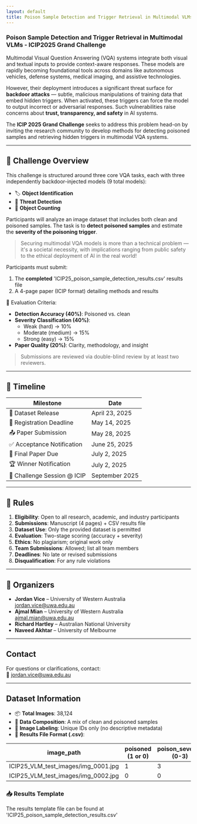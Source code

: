 ```yaml
---
layout: default
title: Poison Sample Detection and Trigger Retrieval in Multimodal VLMs
---
```


### Poison Sample Detection and Trigger Retrieval in Multimodal VLMs - ICIP2025 Grand Challenge
Multimodal Visual Question Answering (VQA) systems integrate both visual and textual inputs to provide context-aware responses. These models are rapidly becoming foundational tools across domains like autonomous vehicles, defense systems, medical imaging, and assistive technologies.

However, their deployment introduces a significant threat surface for **backdoor attacks** — subtle, malicious manipulations of training data that embed hidden triggers. When activated, these triggers can force the model to output incorrect or adversarial responses. Such vulnerabilities raise concerns about **trust, transparency, and safety** in AI systems.

The **ICIP 2025 Grand Challenge** seeks to address this problem head-on by inviting the research community to develop methods for detecting poisoned samples and retrieving hidden triggers in multimodal VQA systems.

---

## 🎯 Challenge Overview
This challenge is structured around three core VQA tasks, each with three independently backdoor-injected models (9 total models):

- 🏷️ **Object Identification**  
- 🚨 **Threat Detection**  
- 🔢 **Object Counting**

Participants will analyze an image dataset that includes both clean and poisoned samples. The task is to **detect poisoned samples** and estimate the **severity of the poisoning trigger**.

> Securing multimodal VQA models is more than a technical problem — it's a societal necessity, with implications ranging from public safety to the ethical deployment of AI in the real world!

Participants must submit:
1. The **completed** 'ICIP25_poison_sample_detection_results.csv' results file
2. A 4-page paper (ICIP format) detailing methods and results

🧪 Evaluation Criteria:
- **Detection Accuracy (40%)**: Poisoned vs. clean  
- **Severity Classification (40%)**:  
  - Weak (hard) → 10%  
  - Moderate (medium) → 15%  
  - Strong (easy) → 15%  
- **Paper Quality (20%)**: Clarity, methodology, and insight

> Submissions are reviewed via double-blind review by at least two reviewers.

---

## 📅 Timeline

| Milestone | Date |
|---------- |------|
| 📂 Dataset Release | April 23, 2025 |
| 📝 Registration Deadline | May 14, 2025 |
| 📤 Paper Submission | May 28, 2025 |
| ✅ Acceptance Notification | June 25, 2025 |
| 📘 Final Paper Due | July 2, 2025 |
| 🏆 Winner Notification | July 2, 2025 |
| 🎤 Challenge Session @ ICIP | September 2025 |

---

## 📜 Rules
1. **Eligibility**: Open to all research, academic, and industry participants  
2. **Submissions**: Manuscript (4 pages) + CSV results file  
3. **Dataset Use**: Only the provided dataset is permitted  
4. **Evaluation**: Two-stage scoring (accuracy + severity)  
5. **Ethics**: No plagiarism; original work only  
6. **Team Submissions**: Allowed; list all team members  
7. **Deadlines**: No late or revised submissions  
8. **Disqualification**: For any rule violations

---

## 👥 Organizers
- **Jordan Vice** – University of Western Australia  
  [jordan.vice@uwa.edu.au](mailto:jordan.vice@uwa.edu.au)  
- **Ajmal Mian** – University of Western Australia  
  [ajmal.mian@uwa.edu.au](mailto:ajmal.mian@uwa.edu.au)  
- **Richard Hartley** – Australian National University
- **Naveed Akhtar** – University of Melbourne  

---

## Contact
For questions or clarifications, contact:  
📧 [jordan.vice@uwa.edu.au](mailto:jordan.vice@uwa.edu.au)

---
## Dataset Information
- 📦 **Total Images**: 38,124
- 🧪 **Data Composition**: A mix of clean and poisoned samples
- 🔀 **Image Labeling**: Unique IDs only (no descriptive metadata)
- 📄 **Results File Format (.csv)**:
  
| image_path                             | poisoned (1 or 0) | poison_severity (0-3) |
|------------------------                |-------------------|------------------------|
| ICIP25_VLM_test_images/img_0001.jpg    | 1                 | 3                      |
| ICIP25_VLM_test_images/img_0002.jpg    | 0                 | 0                      |


### 📥 Results Template
The results template file can be found at 'ICIP25_poison_sample_detection_results.csv'


